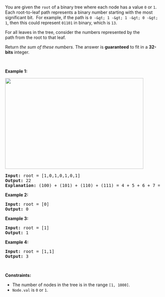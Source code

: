 You are given the `` root `` of a binary tree where each node has a value `` 0 ``&nbsp;or `` 1 ``.&nbsp; Each root-to-leaf path represents a binary number starting with the most significant bit.&nbsp; For example, if the path is `` 0 -&gt; 1 -&gt; 1 -&gt; 0 -&gt; 1 ``, then this could represent `` 01101 `` in binary, which is `` 13 ``.

For all leaves in the tree, consider the numbers represented by the path&nbsp;from the root to that leaf.

Return _the sum of these numbers_. The answer is __guaranteed__ to fit in a __32-bits__ integer.

&nbsp;

__Example 1:__

<img alt="" src="https://assets.leetcode.com/uploads/2019/04/04/sum-of-root-to-leaf-binary-numbers.png" style="width: 450px; height: 296px;"/>

<pre>
<strong>Input:</strong> root = [1,0,1,0,1,0,1]
<strong>Output:</strong> 22
<strong>Explanation: </strong>(100) + (101) + (110) + (111) = 4 + 5 + 6 + 7 = 22
</pre>

__Example 2:__

<pre>
<strong>Input:</strong> root = [0]
<strong>Output:</strong> 0
</pre>

__Example 3:__

<pre>
<strong>Input:</strong> root = [1]
<strong>Output:</strong> 1
</pre>

__Example 4:__

<pre>
<strong>Input:</strong> root = [1,1]
<strong>Output:</strong> 3
</pre>

&nbsp;

__Constraints:__

*   The number of nodes in the tree is in the range `` [1, 1000] ``.
*   `` Node.val `` is `` 0 `` or `` 1 ``.